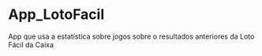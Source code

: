 # App_LotoFacil
App que usa a estatística sobre jogos sobre o resultados anteriores da Loto Fácil da Caixa 
